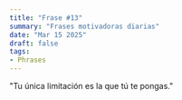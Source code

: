 ```yaml
---
title: "Frase #13"
summary: "Frases motivadoras diarias"
date: "Mar 15 2025"
draft: false
tags:
- Phrases
---
```


"Tu única limitación es la que tú te pongas."
